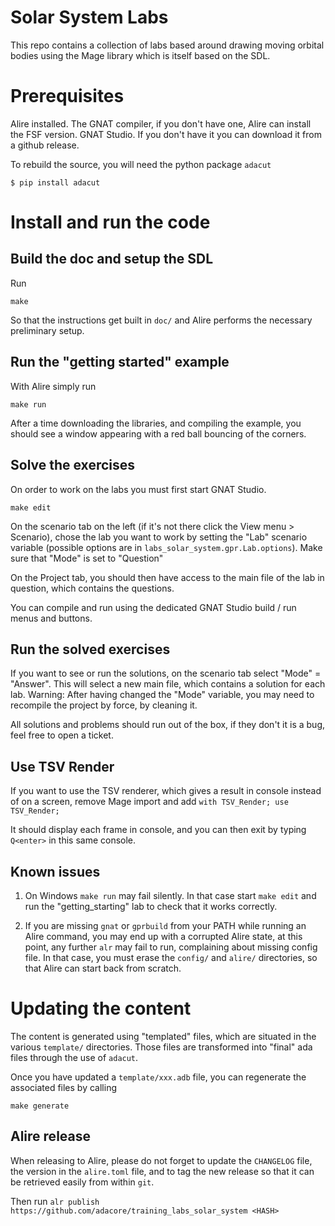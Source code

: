 # Solar System Labs

This repo contains a collection of labs based around drawing moving orbital
bodies using the Mage library which is itself based on the SDL.

# Prerequisites

Alire installed. The GNAT compiler, if you don't have one, Alire can install the FSF
version. GNAT Studio. If you don't have it you can download it from a github release.

To rebuild the source, you will need the python package `adacut`

```
$ pip install adacut
```

# Install and run the code

## Build the doc and setup the SDL

Run

`make`

So that the instructions get built in `doc/` and Alire performs the necessary
preliminary setup.

## Run the "getting started" example

With Alire simply run

`make run`

After a time downloading the libraries, and compiling the example, you should
see a window appearing with a red ball bouncing of the corners.

## Solve the exercises

On order to work on the labs you must first start GNAT Studio.

`make edit`

On the scenario tab on the left (if it's not there click the View menu > Scenario), chose
the lab you want to work by setting the "Lab" scenario variable (possible options are in
`labs_solar_system.gpr.Lab.options`).
Make sure that "Mode" is set to "Question"

On the Project tab, you should then have access to the main file of the lab in question, which
contains the questions.

You can compile and run using the dedicated GNAT Studio build / run menus and buttons.

## Run the solved exercises

If you want to see or run the solutions, on the scenario tab select "Mode" = "Answer". This
will select a new main file, which contains a solution for each lab.
Warning: After having changed the "Mode" variable, you may need to recompile the project by force,
by cleaning it.

All solutions and problems should run out of the box, if they don't it is a bug, feel free to open
a ticket.

## Use TSV Render

If you want to use the TSV renderer, which gives a result in console instead of on a screen, remove
Mage import and add
`with TSV_Render; use TSV_Render;`

It should display each frame in console, and you can then exit by typing `Q<enter>` in this same
console.

## Known issues

1. On Windows `make run` may fail silently. In that case start `make edit` and run the "getting_starting" lab
   to check that it works correctly.

2. If you are missing `gnat` or `gprbuild` from your PATH while running an Alire command, you may end up
   with a corrupted Alire state, at this point, any further `alr` may fail to run, complaining about
   missing config file. In that case, you must erase the `config/` and `alire/` directories, so that
   Alire can start back from scratch.

# Updating the content

The content is generated using "templated" files, which are situated in the various `template/` directories.
Those files are transformed into "final" ada files through the use of `adacut`.

Once you have updated a `template/xxx.adb` file, you can regenerate the associated files by calling

`make generate`

## Alire release

When releasing to Alire, please do not forget to update the `CHANGELOG` file, the version in the
`alire.toml` file, and to tag the new release so that it can be retrieved easily from within `git`. 

Then run `alr publish https://github.com/adacore/training_labs_solar_system <HASH>`
